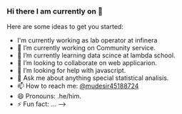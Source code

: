 ### Hi there I am currently on 👋



Here are some ideas to get you started:
- I'm currently working as lab operator at infinera 
- 🔭 I’m currently working on Community service.
- 🌱 I’m currently learning data scince at lambda school.
- 👯 I’m looking to collaborate on web applicarion.
- 🤔 I’m looking for help with javascript.
- 💬 Ask me about anything special statistical analisis.
- 📫 How to reach me: [@mudesir45188724](https://twitter.com/mudesir45188724)
- 😄 Pronouns: .he/him.
- ⚡ Fun fact: ...
-->
